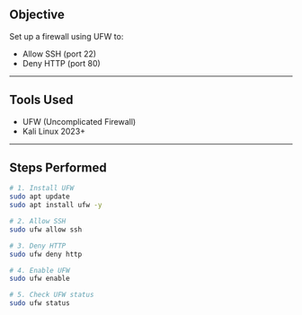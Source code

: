 ## Objective
Set up a firewall using UFW to:
- Allow SSH (port 22)
- Deny HTTP (port 80)

---

## Tools Used
- UFW (Uncomplicated Firewall)
- Kali Linux 2023+

---

## Steps Performed

```bash
# 1. Install UFW
sudo apt update
sudo apt install ufw -y

# 2. Allow SSH
sudo ufw allow ssh

# 3. Deny HTTP
sudo ufw deny http

# 4. Enable UFW
sudo ufw enable

# 5. Check UFW status
sudo ufw status
